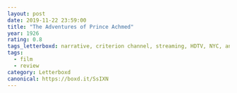 ```yaml
---
layout: post 
date: 2019-11-22 23:59:00
title: "The Adventures of Prince Achmed"
year: 1926
rating: 0.8
tags_letterboxd: narrative, criterion channel, streaming, HDTV, NYC, animation
tags:
  - film
  - review
category: Letterboxd
canonical: https://boxd.it/SsIXN
---
```

